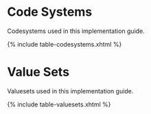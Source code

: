 # Code Systems

Codesystems used in this implementation guide.

{% include table-codesystems.xhtml %}

# Value Sets

Valuesets used in this implementation guide.

{% include table-valuesets.xhtml %}


